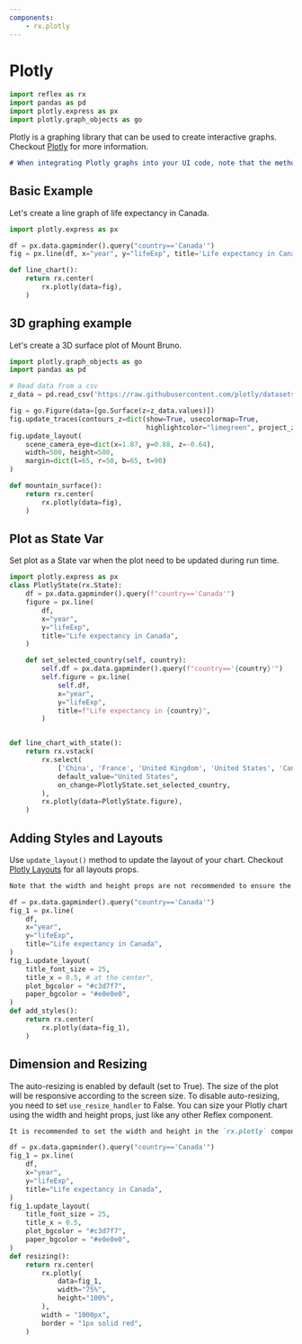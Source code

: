 ```yaml
---
components:
    - rx.plotly
---
```


# Plotly

```python exec
import reflex as rx
import pandas as pd
import plotly.express as px
import plotly.graph_objects as go
```

Plotly is a graphing library that can be used to create interactive graphs. Checkout [Plotly](https://plotly.com/graphing-libraries/) for more information. 

```md alert info
# When integrating Plotly graphs into your UI code, note that the method for displaying the graph differs from a regular Python script. Instead of using `fig.show()`, use `rx.plotly(data=fig)` within your UI code to ensure the graph is properly rendered and displayed within the user interface
```
## Basic Example
Let's create a line graph of life expectancy in Canada.

```python demo exec
import plotly.express as px

df = px.data.gapminder().query("country=='Canada'")
fig = px.line(df, x="year", y="lifeExp", title='Life expectancy in Canada')  

def line_chart():
    return rx.center(
        rx.plotly(data=fig),
    )
```
## 3D graphing example
Let's create a 3D surface plot of Mount Bruno. 

```python demo exec
import plotly.graph_objects as go
import pandas as pd

# Read data from a csv
z_data = pd.read_csv('https://raw.githubusercontent.com/plotly/datasets/master/api_docs/mt_bruno_elevation.csv')

fig = go.Figure(data=[go.Surface(z=z_data.values)])
fig.update_traces(contours_z=dict(show=True, usecolormap=True,
                                  highlightcolor="limegreen", project_z=True))
fig.update_layout(
    scene_camera_eye=dict(x=1.87, y=0.88, z=-0.64),
    width=500, height=500,
    margin=dict(l=65, r=50, b=65, t=90)
)

def mountain_surface():
    return rx.center(
        rx.plotly(data=fig),
    )
```

## Plot as State Var
Set plot as a State var when the plot need to be updated during run time. 

```python demo exec
import plotly.express as px
class PlotlyState(rx.State):
    df = px.data.gapminder().query(f"country=='Canada'")
    figure = px.line(
        df,
        x="year",
        y="lifeExp",
        title="Life expectancy in Canada",
    )

    def set_selected_country(self, country):
        self.df = px.data.gapminder().query(f"country=='{country}'")
        self.figure = px.line(
            self.df,
            x="year",
            y="lifeExp",
            title=f"Life expectancy in {country}",
        )


def line_chart_with_state():
    return rx.vstack(
        rx.select(
            ['China', 'France', 'United Kingdom', 'United States', 'Canada'],
            default_value="United States",
            on_change=PlotlyState.set_selected_country,
        ),
        rx.plotly(data=PlotlyState.figure),
    )
```

## Adding Styles and Layouts
Use `update_layout()` method to update the layout of your chart. Checkout [Plotly Layouts](https://plotly.com/python/reference/layout/) for all layouts props. 

```md alert info
Note that the width and height props are not recommended to ensure the plot remains size responsive to its container. 
```

```python demo exec
df = px.data.gapminder().query("country=='Canada'")
fig_1 = px.line(
    df,
    x="year",
    y="lifeExp",
    title="Life expectancy in Canada",
)
fig_1.update_layout(
    title_font_size = 25,
    title_x = 0.5, # at the center",
    plot_bgcolor = "#c3d7f7",
    paper_bgcolor = "#e0e0e0",
)
def add_styles():
    return rx.center(
        rx.plotly(data=fig_1),
    )
```

## Dimension and Resizing
The auto-resizing is enabled by default (set to True). The size of the plot will be responsive according to the screen size. To disable auto-resizing, you need to set `use_resize_handler` to False. You can size your Plotly chart using the width and height props, just like any other Reflex component.

```md alert info
It is recommended to set the width and height in the `rx.plotly` component instead of using the `update_layout()` method. The latter will disable auto-resizing.
```

```python demo exec
df = px.data.gapminder().query("country=='Canada'")
fig_1 = px.line(
    df,
    x="year",
    y="lifeExp",
    title="Life expectancy in Canada",
)
fig_1.update_layout(
    title_font_size = 25,
    title_x = 0.5,
    plot_bgcolor = "#c3d7f7",
    paper_bgcolor = "#e0e0e0",
)
def resizing():
    return rx.center(
        rx.plotly(
            data=fig_1,
            width="75%",
            height="100%",
        ),
        width = "1000px",
        border = "1px solid red",
    )
```

